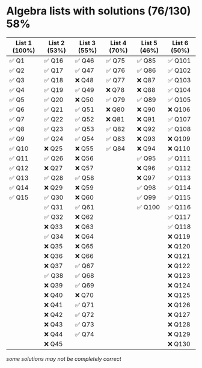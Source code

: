 # Algebra lists with solutions (76/130) 58%

| List 1 (100%) | List 2 (53%) | List 3 (55%) | List 4 (70%) | List 5 (46%) | List 6 (50%) |
|--------|--------|--------|--------|--------|--------|
| ✅ Q1  | ✅ Q16 | ✅ Q46 | ✅ Q75  | ✅ Q85  | ✅ Q101 |
| ✅ Q2  | ✅ Q17 | ✅ Q47 | ✅ Q76  | ✅ Q86  | ✅ Q102 |
| ✅ Q3  | ✅ Q18 | ❌ Q48 | ✅ Q77  | ❌ Q87  | ✅ Q103 |
| ✅ Q4  | ✅ Q19 | ✅ Q49 | ❌ Q78  | ❌ Q88  | ✅ Q104 |
| ✅ Q5  | ✅ Q20 | ❌ Q50 | ✅ Q79  | ✅ Q89  | ✅ Q105 |
| ✅ Q6  | ✅ Q21 | ✅ Q51 | ❌ Q80  | ❌ Q90  | ❌ Q106 |
| ✅ Q7  | ✅ Q22 | ✅ Q52 | ❌ Q81  | ❌ Q91  | ✅ Q107 |
| ✅ Q8  | ✅ Q23 | ✅ Q53 | ✅ Q82  | ❌ Q92  | ✅ Q108 |
| ✅ Q9  | ✅ Q24 | ✅ Q54 | ✅ Q83  | ❌ Q93  | ❌ Q109 |
| ✅ Q10 | ❌ Q25 | ❌ Q55 | ✅ Q84  | ❌ Q94  | ❌ Q110 |
| ✅ Q11 | ✅ Q26 | ❌ Q56 |        | ✅ Q95  | ✅ Q111 |
| ✅ Q12 | ❌ Q27 | ❌ Q57 |        | ❌ Q96  | ✅ Q112 |
| ✅ Q13 | ✅ Q28 | ✅ Q58 |        | ❌ Q97  | ✅ Q113 |
| ✅ Q14 | ❌ Q29 | ❌ Q59 |        | ✅ Q98  | ✅ Q114 |
| ✅ Q15 | ✅ Q30 | ❌ Q60 |        | ✅ Q99  | ✅ Q115 |
|        | ✅ Q31 | ✅ Q61 |        | ✅ Q100 | ✅ Q116 |
|        | ✅ Q32 | ❌ Q62 |        |        | ✅ Q117 |
|        | ❌ Q33 | ❌ Q63 |        |        | ✅ Q118 |
|        | ✅ Q34 | ❌ Q64 |        |        | ❌ Q119 |
|        | ❌ Q35 | ❌ Q65 |        |        | ❌ Q120 |
|        | ❌ Q36 | ❌ Q66 |        |        | ❌ Q121 |
|        | ❌ Q37 | ✅ Q67 |        |        | ❌ Q122 |
|        | ✅ Q38 | ✅ Q68 |        |        | ❌ Q123 |
|        | ❌ Q39 | ✅ Q69 |        |        | ❌ Q124 |
|        | ❌ Q40 | ❌ Q70 |        |        | ❌ Q125 |
|        | ❌ Q41 | ✅ Q71 |        |        | ❌ Q126 |
|        | ❌ Q42 | ✅ Q72 |        |        | ❌ Q127 |
|        | ❌ Q43 | ✅ Q73 |        |        | ❌ Q128 |
|        | ❌ Q44 | ✅ Q74 |        |        | ❌ Q129 |
|        | ❌ Q45 |        |        |        | ❌ Q130 |

_some solutions may not be completely correct_
